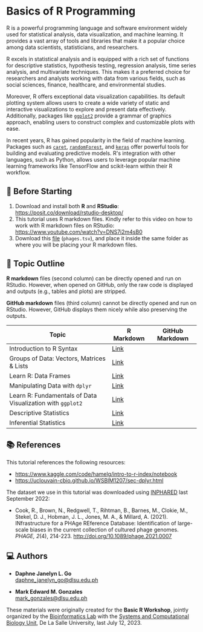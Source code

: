 # Basics of R Programming

R is a powerful programming language and software environment widely used for statistical analysis, data visualization, and machine learning. It provides a vast array of tools and libraries that make it a popular choice among data scientists, statisticians, and researchers.

R excels in statistical analysis and is equipped with a rich set of functions for descriptive statistics, hypothesis testing, regression analysis, time series analysis, and multivariate techniques. This makes it a preferred choice for researchers and analysts working with data from various fields, such as social sciences, finance, healthcare, and environmental studies.

Moreover, R offers exceptional data visualization capabilities. Its default plotting system allows users to create a wide variety of static and interactive visualizations to explore and present data effectively. Additionally, packages like [`ggplot2`](https://ggplot2.tidyverse.org/) provide a grammar of graphics approach, enabling users to construct complex and customizable plots with ease.

In recent years, R has gained popularity in the field of machine learning. Packages such as [`caret`](https://topepo.github.io/caret/), [`randomForest`](https://www.rdocumentation.org/packages/randomForest/versions/4.7-1.2), and [`keras`](https://cran.r-project.org/web/packages/keras/vignettes/) offer powerful tools for building and evaluating predictive models. R's integration with other languages, such as Python, allows users to leverage popular machine learning frameworks like TensorFlow and scikit-learn within their R workflow.

## 📢 Before Starting

1. Download and install both **R** and **RStudio**: https://posit.co/download/rstudio-desktop/
1. This tutorial uses R markdown files. Kindly refer to this video on how to work with R markdown files on RStudio: https://www.youtube.com/watch?v=DNS7i2m4sB0
1. Download this [file](https://github.com/bioinfodlsu/basic-r-tutorial/blob/main/phages.tsv) (`phages.tsv`), and place it inside the same folder as where you will be placing your R markdown files. 

## 📜 Topic Outline

**R markdown** files (second column) can be directly opened and run on RStudio. However, when opened on GitHub, only the raw code is displayed and outputs (e.g., tables and plots) are stripped.

**GitHub markdown** files (third column) cannot be directly opened and run on RStudio. However, GitHub displays them nicely while also preserving the outputs.

Topic | R Markdown | GitHub Markdown
-- | -- | --
Introduction to R Syntax | [Link](https://github.com/bioinfodlsu/basic-r-tutorial/blob/main/1.%20Introduction%20to%20R%20Syntax.Rmd)
Groups of Data: Vectors, Matrices & Lists | [Link](https://github.com/bioinfodlsu/basic-r-tutorial/blob/main/2.%20Groups%20of%20Data%20-%20Vectors%2C%20Matrices%20%26%20Lists.Rmd)
Learn R: Data Frames | [Link](https://github.com/bioinfodlsu/basic-r-tutorial/blob/main/3.%20Learn%20R%20-%20Dataframes.Rmd)
Manipulating Data with `dplyr` | [Link](https://github.com/bioinfodlsu/basic-r-tutorial/blob/main/4.%20Manipulating%20Data%20with%20dplyr.Rmd)
Learn R: Fundamentals of Data Visualization with `ggplot2` | [Link](https://github.com/bioinfodlsu/basic-r-tutorial/blob/main/5.%20Learn%20R%20-%20Fundamentals%20of%20Data%20Visualization%20with%20ggplot2.Rmd)
Descriptive Statistics | [Link](https://github.com/bioinfodlsu/basic-r-tutorial/blob/main/6.%20Descriptive%20Statistics.Rmd)
Inferential Statistics | [Link](https://github.com/bioinfodlsu/basic-r-tutorial/blob/main/7.%20Inferential%20Statistics.Rmd)

## 📚 References

This tutorial references the following resources:
- https://www.kaggle.com/code/hamelg/intro-to-r-index/notebook
- https://uclouvain-cbio.github.io/WSBIM1207/sec-dplyr.html

The dataset we use in this tutorial was downloaded using [INPHARED](http://doi.org/10.1089/phage.2021.0007) last September 2022:
- Cook, R., Brown, N., Redgwell, T., Rihtman, B., Barnes, M., Clokie, M., Stekel, D. J., Hobman, J. L., Jones, M. A., & Millard, A. (2021). INfrastructure for a PHAge REference Database: Identification of large-scale biases in the current collection of cultured phage genomes. _PHAGE, 2_(4), 214-223. http://doi.org/10.1089/phage.2021.0007

## 💻 Authors

- **Daphne Janelyn L. Go** <br>
  daphne_janelyn_go@dlsu.edu.ph
  
- **Mark Edward M. Gonzales** <br>
  mark_gonzales@dlsu.edu.ph

These materials were originally created for the **Basic R Workshop**, jointly organized by the [Bioinformatics Lab](https://bioinfodlsu.com/) with the [Systems and Computational Biology Unit](https://dlsu-scomb.github.io/), De La Salle University, last July 12, 2023.
